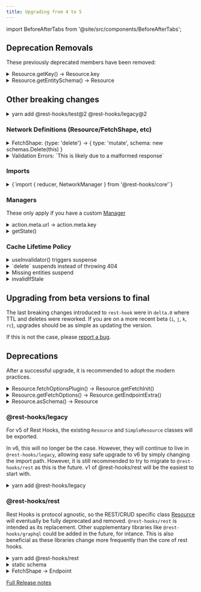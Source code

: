 ```yaml
---
title: Upgrading from 4 to 5
---
```

import BeforeAfterTabs from '@site/src/components/BeforeAfterTabs';


## Deprecation Removals

These previously deprecated members have been removed:

<details><summary>Resource.getKey() -> Resource.key</summary>

Simply rename this to `get key()`

</details>

<details><summary>Resource.getEntitySchema() -> Resource</summary>

This has been simplified to simply use the Resource itself:

<BeforeAfterTabs>

```typescript
class MyResource extends Resource {
  static customEndpoint<T extends typeof MyResource>(this: T) {
    return {
      ...super.listShape(),
      // notice the next line
      schema: { results: [this.getEntitySchema()], nextPage: '' },
    };
  }
}
```

```typescript
class MyResource extends Resource {
  static customEndpoint<T extends typeof MyResource>(this: T) {
    return {
      ...super.listShape(),
      // notice the next line
      schema: { results: [this], nextPage: '' },
    };
  }
}
```

</BeforeAfterTabs>

</details>

## Other breaking changes

<details><summary>yarn add @rest-hooks/test@2 @rest-hooks/legacy@2</summary>

Be sure to also upgrade these libraries if you use them:

- `@rest-hooks/test@2`
- `@rest-hooks/legacy@2`

These libraries don't have any breaking changes within themselves, but
they do require `rest-hooks@5` and (reflexively) `rest-hooks@5` requires
at least v2.

</details>

### Network Definitions (Resource/FetchShape, etc)

<details><summary>FetchShape: &#123;type: 'delete'&#125; -> &#123; type: 'mutate', schema: new schemas.Delete(this) &#125;</summary>

`Resource.deleteShape()` will continue to work as expected. However, if
you defined some custom shapes with type: 'delete'

<BeforeAfterTabs>

```typescript
class MyResource extends Resource {
  static someOtherDeleteShape<T extends typeof Resource>(
    this: T,
  ): DeleteShape<any, Readonly<object>> {
    const options = this.getFetchOptions();
    return {
      // changed
      type: 'delete',
      // changed
      schema: this.asSchema(),
      options,
      getFetchKey: (params: object) => {
        return 'DELETE ' + this.url(params);
      },
      fetch: (params: Readonly<object>) => {
        return this.fetch('delete', this.url(params));
      },
    };
  }
}
```


```typescript
import { schemas } from 'rest-hooks';
class MyResource extends Resource {
  static someOtherDeleteShape<T extends typeof Resource>(
    this: T,
  ): DeleteShape<any, Readonly<object>> {
    const options = this.getFetchInit();
    return {
      // changed
      type: 'mutate',
      // changed
      schema: new schemas.Delete(this),
      options,
      getFetchKey: (params: object) => {
        return 'DELETE ' + this.url(params);
      },
      fetch: (params: Readonly<object>) => {
        return this.fetch('delete', this.url(params));
      },
    };
  }
}
```

</BeforeAfterTabs>

</details>

<details><summary>Validation Errors: `This is likely due to a malformed response`</summary>

To aid with common schema definition or networking errors, Rest Hooks
will sometimes throw an error. This only occurs during development, to
help users correctly define their schemas and endpoints.

While the heuristics have been heavily tuned, if you don't believe
the errors reported are valid please [report a bug](https://github.com/coinbase/rest-hooks/issues/new/choose).

When reporting, be sure to include

- The exact network response from the [network inspector](https://developers.google.com/web/tools/chrome-devtools/network)
- The full schema definition.

Alternatively, this can be disabled by adding `static automaticValidation = 'silent' | 'warn'`

```typescript
class MyResource extends Resource {
  static automaticValidation = 'silent' as const;
  // ...
}
```

Warn will no longer throw an error, but still add a message to the browser console.
Silent removes the check completely.

</details>

### Imports

<details><summary>{`import { reducer, NetworkManager } from '@rest-hooks/core'`}</summary>

Many 'advanced' features of rest-hooks are not longer exported by 'rest-hooks' package itself, but require importing from [@rest-hooks/core](https://www.npmjs.com/package/@rest-hooks/core)

- reducer
- NetworkManager
- action creators:
  - createFetch
  - createReceive
  - createReceiveError

</details>

### Managers

These only apply if you have a custom [Manager](../api/Manager)

<details><summary>action.meta.url -> action.meta.key</summary>

It's recommend to now use the action creators
exported from `@rest-hooks/core`

- createFetch
- createReceive
- createReceiveError

</details>

<details><summary>getState()</summary>

This is very unlikely to make a difference, but the internal cache state
(accessible with getState()) might be slightly different. Mutations now
result in entries in `meta` and `results`. This brings them more in line with
reads, making the distinction simply about which hooks they are allowed
in. (To prevent unwanted side effects.)

</details>

### Cache Lifetime Policy

<details><summary>useInvalidator() triggers suspense</summary>

You can likely remove [invalidIfStale](/rest/api/Endpoint#invalidifstale-boolean) if used in conjunction with [useInvalidator()](../api/useInvalidator)

[invalidIfStale](/rest/api/Endpoint#invalidifstale-boolean) is still useful to disable the `stale-while-revalidate` policy.

</details>

<details><summary>`delete` suspends instead of throwing 404</summary>

[Delete](/docs/5.0/api/Delete) marks an entity as deleted. _Any_ response requiring
that entity will suspend. Previously it throw a 404 error.

</details>

<details><summary>Missing entities suspend</summary>

Required entities missing from network response will now throw error in useSuspense() just like other unexpected deserializations.

Use [SimpleRecord](/docs/5.0/api/SimpleRecord) for [optional entities](/docs/5.0/api/SimpleRecord#optional-members).

<BeforeAfterTabs>

```typescript
const schema = {
  data: MyEntity,
};
```

```typescript
class OptionalSchema extends SimpleRecord {
  readonly data: MyEntity | null = null;

  static schema = {
    data: MyEntity,
  };
}
const schema = OptionalSchema;
```

</BeforeAfterTabs>

</details>

<details><summary>invalidIfStale</summary>

When [invalidIfStale](/rest/api/Endpoint#invalidifstale-boolean) is true, useCache() and useStatefulResource() will no longer return entities, even if they are in the cache.
This matches the expected behavior that any `loading` data should not be usable.

</details>

## Upgrading from beta versions to final

The last breaking changes introduced to `rest-hook` were in `delta.0` where TTL
and deletes were reworked. If you are on a more recent beta (`i`, `j`, `k`, `rc`),
upgrades should be as simple as updating the version.

If this is not the case, please [report a bug](https://github.com/coinbase/rest-hooks/issues/new/choose).

## Deprecations

After a successful upgrade, it is recommended to adopt the modern practices.

<details><summary>Resource.fetchOptionsPlugin() -> Resource.getFetchInit()</summary>

<BeforeAfterTabs>

```typescript
class AuthdResource extends Resource {
  static fetchOptionsPlugin = (options: RequestInit) => ({
    ...options,
    credentials: 'same-origin',
  });
}
```

<!--after-->

```typescript
class AuthdResource extends Resource {
  static getFetchInit = (init: RequestInit) => ({
    ...init,
    credentials: 'same-origin',
  });
}
```

</BeforeAfterTabs>

(Resource.getFetchInit())/rest/api/resource#static-getfetchinitinit-requestinit-requestinit)

</details>

<details><summary>Resource.getFetchOptions() -> Resource.getEndpointExtra()</summary>

<BeforeAfterTabs>

```typescript
class PollingResource extends Resource {
  static getFetchOptions(): FetchOptions {
    return {
      pollFrequency: 5000, // every 5 seconds
    };
  }
}
```

<!--after-->

```typescript
class PollingResource extends Resource {
  static getEndpointExtra(): FetchOptions {
    return {
      pollFrequency: 5000, // every 5 seconds
    };
  }
}
```

</BeforeAfterTabs>

(Resource.getEndpointExtra())/rest/api/resource#static-getendpointextra--endpointextraoptions--undefined)

</details>

<details><summary>Resource.asSchema() -> Resource</summary>

This has been simplified to simply use the Resource itself:

<BeforeAfterTabs>

```typescript
class MyResource extends Resource {
  static customEndpoint<T extends typeof MyResource>(this: T) {
    return {
      ...super.listShape(),
      // notice the next line
      schema: { results: [this.asSchema()], nextPage: '' },
    };
  }
}
```

<!--after-->

```typescript
class MyResource extends Resource {
  static customEndpoint<T extends typeof MyResource>(this: T) {
    return {
      ...super.listShape(),
      // notice the next line
      schema: { results: [this], nextPage: '' },
    };
  }
}
```

</BeforeAfterTabs>

</details>

### @rest-hooks/legacy

For v5 of Rest Hooks, the existing `Resource` and `SimpleResource` classes will
be exported.

In v6, this will no longer be the case. However, they will continue to live in `@rest-hooks/legacy`, allowing
easy safe upgrade to v6 by simply changing the import path. However, it is still recommended to
try to migrate to `@rest-hooks/rest` as this is the future. v1 of @rest-hooks/rest will be the easiest to
start with.

<details><summary>yarn add @rest-hooks/legacy</summary>

<BeforeAfterTabs>

```typescript
import { Resource } from 'rest-hooks';

class MyResource extends Resource {}
```

<!--after-->

```typescript
import { Resource } from '@rest-hooks/legacy';

class MyResource extends Resource {}
```

</BeforeAfterTabs>

</details>

### @rest-hooks/rest

Rest Hooks is protocol agnostic, so the REST/CRUD specific class [Resource](/rest/api/resource)
will eventually be fully deprecated and removed. `@rest-hooks/rest` is intended as its
replacement. Other supplementary libraries like `@rest-hooks/graphql` could be
added in the future, for intance. This is also beneficial as these libraries
change more frequently than the core of rest hooks.

<details><summary>yarn add @rest-hooks/rest</summary>

<BeforeAfterTabs>

```typescript
import { Resource } from 'rest-hooks';

class MyResource extends Resource {}
```

<!--after-->

```typescript
import { Resource } from '@rest-hooks/rest';

class MyResource extends Resource {}
```

</BeforeAfterTabs>

> Breaking change:
>
> Nested entities `static schema` will return from `useSuspense()`

</details>

<details><summary>static schema</summary>

[Nesting](/rest/guides/nested-response) entities inside a schema will now denormalize those nested items.

<BeforeAfterTabs>

```typescript
import { Resource } from 'rest-hooks';

class ArticleResource extends Resource {
  // other stuff omitted
  readonly user: string = '';

  static schema = {
    user: UserResource,
  };
}
```

```typescript
const article = useSuspense(ArticleResource.detail(), { id });
const user = useCache(UserResource.detail(), { id: article.user });
```

<!--after-->

```typescript
import { Resource } from '@rest-hooks/rest';

class ArticleResource extends Resource {
  // other stuff omitted
  readonly user: UserResource = UserResource.fromJS({});

  static schema = {
    user: UserResource,
  };
}
```

```typescript
const article = useSuspense(ArticleResource.detail(), { id });
const user = article.user;
```

</BeforeAfterTabs>

</details>

<details><summary>FetchShape -> Endpoint</summary>

[Endpoints](/rest/api/Endpoint) use the builder pattern to make customization easy. Use [extend()](/rest/api/Endpoint#extendendpointoptions-endpoint) to customize.

[@rest-hooks/endpoint](https://www.npmjs.com/package/@rest-hooks/endpoint) is also its own package. This empowers you to publish interfaces for public APIs by marking [@rest-hooks/endpoint](https://www.npmjs.com/package/@rest-hooks/endpoint) as a peerDependency in the package.

<BeforeAfterTabs>

```typescript
import { Resource } from 'rest-hooks';

export default class UserResource extends Resource {
  /** Retrieves current logged in user */
  static currentShape<T extends typeof Resource>(this: T) {
    return {
      ...this.detailShape(),
      getFetchKey: () => {
        return '/current_user/';
      },
      fetch: (params: {}, body?: Readonly<object | string>) => {
        return this.fetch('post', `/current_user/`, body);
      },
    };
  }
}
```

<!--after-->

```typescript
import { Resource } from '@rest-hooks/rest';

export default class UserResource extends Resource {
  /** Retrieves current logged in user */
  static current<T extends typeof Resource>(this: T) {
    const endpoint = this.detail();
    return endpoint.extend({
      fetch() { return endpoint(this); }
      url() { return '/current_user/' },
    })
  }
}
```

</BeforeAfterTabs>

Currently all [Endpoints](/rest/api/Endpoint) also implement the `FetchShape` interface, so feel free to incrementally migrate. This means using Endpoint and extended via object spreads will still work:

```typescript
import { Resource } from 'rest-hooks';

export default class UserResource extends Resource {
  static currentShape<T extends typeof Resource>(this: T) {
    return {
      // this is an Endpoint, but can be spread the same way
      ...this.detail(),
      getFetchKey: () => {
        return '/current_user/';
      },
      fetch: (params: {}, body?: Readonly<object | string>) => {
        return this.fetch('post', `/current_user/`, body);
      },
    };
  }
}
```

Eventually support for FetchShape will be deprecated, and then removed.

#### Summary of interface differences

- schema is optional
- type removed in favor of sideEffect
  - type = 'read' -> sideEffect = undefined
  - type = 'mutate' -> sideEffect = true
- options members elevated to top
- top level object should be the actual fetch

</details>

[Full Release notes](https://github.com/coinbase/rest-hooks/releases/tag/rest-hooks%405.0.0)
